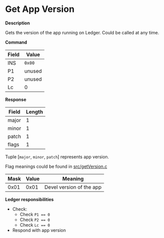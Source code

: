# Get App Version

**Description**

Gets the version of the app running on Ledger.
Could be called at any time.

**Command**

|Field|Value|
|-----|-----|
| INS | `0x00` |
| P1 | unused |
| P2 | unused |
| Lc | 0 |

**Response**

|Field|Length|
|-----|-----|
|major| 1 |
|minor| 1 |
|patch| 1 |
|flags| 1 |

Tuple [`major`, `minor`, `patch`] represents app version.

Flag meanings could be found in [src/getVersion.c](../src/getVersion.c)

|Mask|Value|Meaning|
|----|-----|-------|
|0x01|0x01 |Devel version of the app|

**Ledger responsibilities**

- Check:
  - Check `P1 == 0`
  - Check `P2 == 0`
  - Check `Lc == 0`
- Respond with app version
